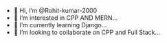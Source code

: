 - 👋 Hi, I’m @Rohit-kumar-2000
- 👀 I’m interested in CPP AND MERN...
- 🌱 I’m currently learning Django...
- 💞️ I’m looking to collaborate on CPP and Full Stack...


<!---
Rohit-kumar-2000/Rohit-kumar-2000 is a ✨ special ✨ repository because its `README.md` (this file) appears on your GitHub profile.
You can click the Preview link to take a look at your changes.
--->
